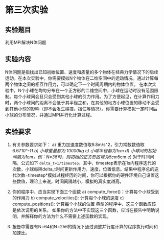 # 第三次实验

## 实验题目

利用MPI解决N体问题

## 实验内容

N体问题是指找出已知初始位置、速度和质量的多个物体在经典力学情况下的后续运动。在本次实验中，你需要模拟N个物体在二维空间中的运动情况。通过计算每两个物体之间的相互作用力，可以确定下一个时间周期内的物体位置。
在本次实验中，N个小球在均匀分布在一个正方形的二维空间中，小球在运动时没有范围限制。每个小球间会且只会受到其他小球的引力作用。为了方便起见，在计算作用力时，两个小球间的距离不会低于其半径之和，在其他的地方小球位置的移动不会受到其他小球的影响（即不会发生碰撞，挡住等情况）。你需要计算模拟一定时间后小球的分布情况，并通过MPI并行化计算过程。

## 实验要求

1. 有关参数要求如下：
    a)  重力加速度数值取9.8m/s^2，引力常数数值取6.67*10^-11
    b)  小球重量都为 10000kg
    c)  小球半径都为1cm
    d)  小球间的初始间隔为1cm，例：N=36时，则初始的正方形区域为5cm*5cm
    e)  对于时间间隔，公式如下 `delta_t=1/timestep`。其中，timestep表示在1s内程序迭代的次数，小球每隔delta_t时间更新作用力，速度，位置信息。结果中程序总的迭代次数=timestep*模拟过程经历的时间，你可以根据你的硬件环境自己设置这些数值，理论上来说，时间间隔越小，模拟的真实度越高。

2. 你的程序中，应当实现下面三个函数
    a)  compute_force()：计算每个小球受到的作用力
    b)  compute_velocities(): 计算每个小球的速度
    c)  compute_positions(): 计算每个小球的位置
    典型的程序中，这三个函数应该是依次调用的关系。
    如果你的方法中不实现这三个函数，应当在报告中明确说明，并解释你的方法为什么不需要上述函数的实现。

3. 报告中需要有N=64和N=256的情况下通过调整并行度计算的程序执行时间和加速比。
